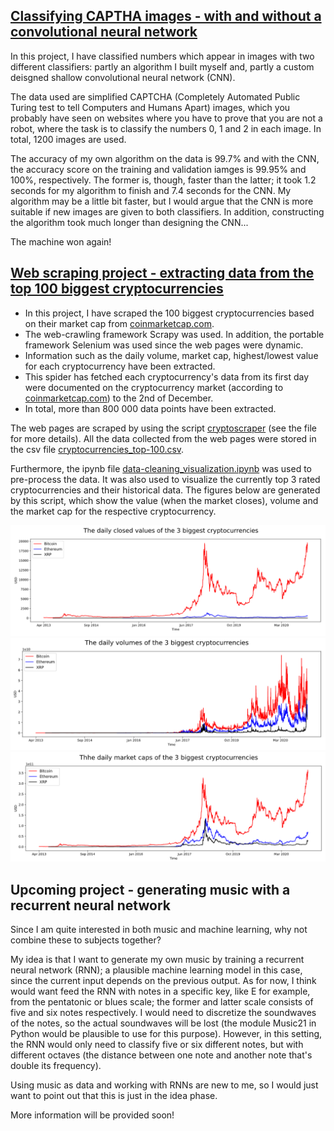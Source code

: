 
## [Classifying CAPTHA images - with and without a convolutional neural network](https://github.com/OlleKahreZall/Image-classification)
<h>
In this project, I have classified numbers which appear in images with two different classifiers: partly an algorithm I built myself and, partly a custom deisgned shallow convolutional neural network (CNN).

The data used are simplified CAPTCHA (Completely Automated Public Turing test to tell Computers and Humans Apart) images, which you probably have seen on websites where you have to prove that you are not a robot, where the task is to classify the numbers 0, 1 and 2 in each image. In total, 1200 images are used.

The accuracy of my own algorithm on the data is 99.7% and with the CNN, the accuracy score on the training and validation iamges is 99.95% and 100%, respectively. The former is, though, faster than the latter; it took 1.2 seconds for my algorithm to finish and 7.4 seconds for the CNN. My algorithm may be a little bit faster, but I would argue that the CNN is more suitable if new images are given to both classifiers. In addition, constructing the algorithm took much longer than designing the CNN... 

The machine won again!
</h>
## [Web scraping project - extracting data from the top 100 biggest cryptocurrencies](https://github.com/OlleKahreZall/Web-scraping-project)

* In this project, I have scraped the 100 biggest cryptocurrencies based on their market cap from [coinmarketcap.com](https://coinmarketcap.com/). 
* The web-crawling framework Scrapy was used. In addition, the portable framework Selenium was used since the web pages were dynamic.
* Information such as the daily volume, market cap, highest/lowest value for each cryptocurrency have been extracted. 
* This spider has fetched each cryptocurrency's data from its first day were documented on the cryptocurrency market (according to [coinmarketcap.com](https://coinmarketcap.com/)) to the 2nd of December. 
* In total, more than 800 000 data points have been extracted.

The web pages are scraped by using the script [cryptoscraper](https://github.com/OlleKahreZall/Web-scraping-project/blob/main/cryptoscraper.py) (see the file for more details). All the data collected from the web pages were stored in the csv file [cryptocurrencies_top-100.csv](https://github.com/OlleKahreZall/Web-scraping-project/blob/main/cryptocurrencies_top-100.csv).

Furthermore, the ipynb file [data-cleaning_visualization.ipynb](https://github.com/OlleKahreZall/Web-scraping-project/blob/main/data-cleaning_visualization.ipynb) was used to pre-process the data. It was also used to visualize the currently top 3 rated cryptocurrencies and their historical data. The figures below are generated by this script, which show the value (when the market closes), volume and the market cap for the respective cryptocurrency. 

![](Images/close.png)
![](Images/volume.png)
![](Images/market_cap.png)

## Upcoming project - generating music with a recurrent neural network

Since I am quite interested in both music and machine learning, why not combine these to subjects together? 

My idea is that I want to generate my own music by training a recurrent neural network (RNN); a plausible machine learning model in this case, since the current input depends on the previous output. As for now, I think would want feed the RNN with notes in a specific key, like E for example, from the pentatonic or blues scale; the former and latter scale consists of five and six notes respectively. I would need to discretize the soundwaves of the notes, so the actual soundwaves will be lost (the module Music21 in Python would be plausible to use for this purpose). However, in this setting, the RNN would only need to classify five or six different notes, but with different octaves (the distance between one note and another note that's double its frequency). 

Using music as data and working with RNNs are new to me, so I would just want to point out that this is just in the idea phase.  

More information will be provided soon!
